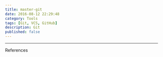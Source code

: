 ```yaml
---
title: master-git
date: 2016-08-12 22:29:48
category: Tools
tags: [Git, VCS, GitHub]
description: Git
published: false
---
```



----
References
